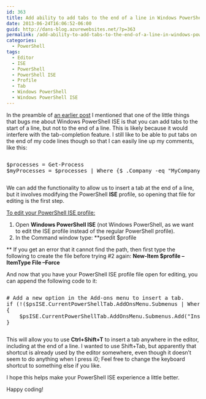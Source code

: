 ```yaml
---
id: 363
title: Add ability to add tabs to the end of a line in Windows PowerShell ISE
date: 2013-06-24T16:06:52-06:00
guid: http://dans-blog.azurewebsites.net/?p=363
permalink: /add-ability-to-add-tabs-to-the-end-of-a-line-in-windows-powershell-ise/
categories:
  - PowerShell
tags:
  - Editor
  - ISE
  - PowerShell
  - PowerShell ISE
  - Profile
  - Tab
  - Windows PowerShell
  - Windows PowerShell ISE
---
```

In the preamble of [an earlier post](http://dans-blog.azurewebsites.net/powershell-ise-multiline-comment-and-uncomment-done-right-and-other-ise-gui-must-haves/) I mentioned that one of the little things that bugs me about Windows PowerShell ISE is that you can add tabs to the start of a line, but not to the end of a line. This is likely because it would interfere with the tab-completion feature. I still like to be able to put tabs on the end of my code lines though so that I can easily line up my comments, like this:

<div id="scid:C89E2BDB-ADD3-4f7a-9810-1B7EACF446C1:70b1c5eb-b0cd-433c-9684-9505ed3be5d6" class="wlWriterEditableSmartContent" style="float: none; padding-bottom: 0px; padding-top: 0px; padding-left: 0px; margin: 0px; display: inline; padding-right: 0px">
  <pre style=white-space:normal>

  <pre class="brush: powershell; pad-line-numbers: true; title: ; notranslate" title="">
$processes = Get-Process										# Get all of the processes.
$myProcesses = $processes | Where {$_.Company -eq "MyCompany" }	# Get my company's processes.
</pre>
</div>



We can add the functionality to allow us to insert a tab at the end of a line, but it involves modifying the PowerShell **ISE** profile, so opening that file for editing is the first step.

<u>To edit your PowerShell ISE profile:</u>

  1. Open **Windows PowerShell ISE** (not Windows PowerShell, as we want to edit the ISE profile instead of the regular PowerShell profile).
  2. In the Command window type: **psedit $profile


** If you get an error that it cannot find the path, then first type the following to create the file before trying #2 again: **New-Item $profile –ItemType File –Force**

And now that you have your PowerShell ISE profile file open for editing, you can append the following code to it:

<div id="scid:C89E2BDB-ADD3-4f7a-9810-1B7EACF446C1:18075d34-2f38-48c7-9c6a-db7fe5cb98b1" class="wlWriterEditableSmartContent" style="float: none; padding-bottom: 0px; padding-top: 0px; padding-left: 0px; margin: 0px; display: inline; padding-right: 0px">
  <pre style=white-space:normal>

  <pre class="brush: powershell; title: ; notranslate" title="">
# Add a new option in the Add-ons menu to insert a tab.
if (!($psISE.CurrentPowerShellTab.AddOnsMenu.Submenus | Where-Object { $_.DisplayName -eq "Insert Tab" }))
{
    $psISE.CurrentPowerShellTab.AddOnsMenu.Submenus.Add("Insert Tab",{$psISE.CurrentFile.Editor.InsertText("`t")},"Ctrl+Shift+T")
}
</pre>
</div>



This will allow you to use **Ctrl+Shift+T** to insert a tab anywhere in the editor, including at the end of a line. I wanted to use Shift+Tab, but apparently that shortcut is already used by the editor somewhere, even though it doesn’t seem to do anything when I press i0; Feel free to change the keyboard shortcut to something else if you like.

I hope this helps make your PowerShell ISE experience a little better.

Happy coding!
